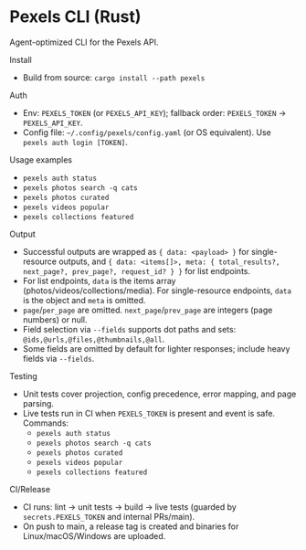 # Pexels CLI (Rust)

Agent-optimized CLI for the Pexels API.

Install
- Build from source: `cargo install --path pexels`

Auth
- Env: `PEXELS_TOKEN` (or `PEXELS_API_KEY`); fallback order: `PEXELS_TOKEN` → `PEXELS_API_KEY`.
- Config file: `~/.config/pexels/config.yaml` (or OS equivalent). Use `pexels auth login [TOKEN]`.

Usage examples
- `pexels auth status`
- `pexels photos search -q cats`
- `pexels photos curated`
- `pexels videos popular`
- `pexels collections featured`

Output
- Successful outputs are wrapped as `{ data: <payload> }` for single-resource outputs, and `{ data: <items[]>, meta: { total_results?, next_page?, prev_page?, request_id? } }` for list endpoints.
- For list endpoints, `data` is the items array (photos/videos/collections/media). For single-resource endpoints, `data` is the object and `meta` is omitted.
- `page`/`per_page` are omitted. `next_page`/`prev_page` are integers (page numbers) or null.
- Field selection via `--fields` supports dot paths and sets: `@ids,@urls,@files,@thumbnails,@all`.
- Some fields are omitted by default for lighter responses; include heavy fields via `--fields`.

Testing
- Unit tests cover projection, config precedence, error mapping, and page parsing.
- Live tests run in CI when `PEXELS_TOKEN` is present and event is safe. Commands:
  - `pexels auth status`
  - `pexels photos search -q cats`
  - `pexels photos curated`
  - `pexels videos popular`
  - `pexels collections featured`

CI/Release
- CI runs: lint -> unit tests -> build -> live tests (guarded by `secrets.PEXELS_TOKEN` and internal PRs/main).
- On push to main, a release tag is created and binaries for Linux/macOS/Windows are uploaded.
